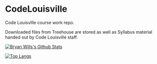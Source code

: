 # CodeLouisville
Code Louisvllle course work repo.

Downloaded files from Treehouse are stored as well as Syllabus material handed out by Code Louisville staff.

[![Bryan Wills's Github 
Stats](https://github-readme-stats.vercel.app/api?username=bryanwills&hide=prs&show_icons=true&theme=onedark&count_private=true)](https://github.com/bryanwills/github-readme-stats)

[![Top Langs](https://github-readme-stats.vercel.app/api/top-langs/?username=bryanwills&layout=compact)](https://github.com/bryanwills/github-readme-stats)
